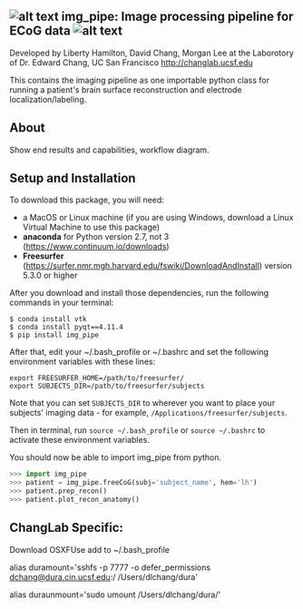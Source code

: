 ## ![alt text](https://github.com/ChangLabUcsf/img_pipe/raw/master/img_pipe/SupplementalScripts/icons/leftbrain_blackbg.png "img_pipe") img_pipe: Image processing pipeline for ECoG data ![alt text](https://github.com/ChangLabUcsf/img_pipe/raw/master/img_pipe/SupplementalScripts/icons/rightbrain_blackbg.png "img_pipe") ##


Developed by Liberty Hamilton, David Chang, Morgan Lee at the Laborotory of Dr. Edward Chang, UC San Francisco
http://changlab.ucsf.edu

This contains the imaging pipeline as one importable python class for running a patient's
brain surface reconstruction and electrode localization/labeling.

## About ##
Show end results and capabilities, workflow diagram.

## Setup and Installation ##

To download this package, you will need:
* a MacOS or Linux machine (if you are using Windows, download a Linux Virtual Machine to use this package)
* __anaconda__ for Python version 2.7, not 3 (https://www.continuum.io/downloads)<br>
* __Freesurfer__ (https://surfer.nmr.mgh.harvard.edu/fswiki/DownloadAndInstall) version 5.3.0 or higher

After you download and install those dependencies, run the following commands in your terminal:

``` 
$ conda install vtk
$ conda install pyqt==4.11.4 
$ pip install img_pipe
 ```

After that, edit your ~/.bash_profile or ~/.bashrc and set the following environment variables with these lines:

```
export FREESURFER_HOME=/path/to/freesurfer/
export SUBJECTS_DIR=/path/to/freesurfer/subjects
```
Note that you can set `SUBJECTS_DIR` to wherever you want to place your subjects' imaging data - for example, `/Applications/freesurfer/subjects`.

Then in terminal, run `source ~/.bash_profile` or `source ~/.bashrc` to activate these environment variables.

You should now be able to import img_pipe from python. 
```python
>>> import img_pipe
>>> patient = img_pipe.freeCoG(subj='subject_name', hem='lh')
>>> patient.prep_recon()
>>> patient.plot_recon_anatomy()
```

## ChangLab Specific: ##
Download OSXFUse
add to ~/.bash_profile 

alias duramount='sshfs -p 7777 -o defer_permissions dchang@dura.cin.ucsf.edu:/ /Users/dlchang/dura'

alias duraunmount='sudo umount /Users/dlchang/dura/'




